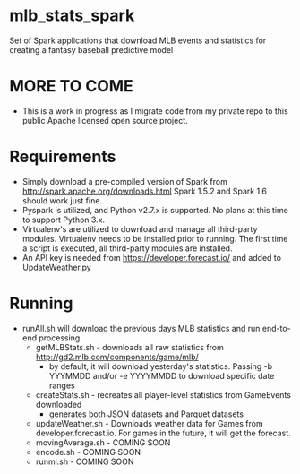 # mlb_stats_spark
Set of Spark applications that download MLB events and statistics for creating a fantasy baseball predictive model

# MORE TO COME
+ This is a work in progress as I migrate code from my private repo to this public Apache licensed open source project.

# Requirements
+ Simply download a pre-compiled version of Spark from http://spark.apache.org/downloads.html  Spark 1.5.2 and Spark 1.6 should work just fine.
+ Pyspark is utilized, and Python v2.7.x is supported. No plans at this time to support Python 3.x.
+ Virtualenv's are utilized to download and manage all third-party modules. Virtualenv needs to be installed prior to running.  The first time a script is executed, all third-party modules are installed.
+ An API key is needed from https://developer.forecast.io/ and added to UpdateWeather.py

# Running
+ runAll.sh will download the previous days MLB statistics and run end-to-end processing.
  + getMLBStats.sh - downloads all raw statistics from http://gd2.mlb.com/components/game/mlb/
    + by default, it will download yesterday's statistics.  Passing -b YYYMMDD and/or -e YYYYMMDD to download specific date ranges
  + createStats.sh - recreates all player-level statistics from GameEvents downloaded 
    + generates both JSON datasets and Parquet datasets
  + updateWeather.sh - Downloads weather data for Games from developer.forecast.io. For games in the future, it will get the forecast.
  + movingAverage.sh - COMING SOON
  + encode.sh - COMING SOON
  + runml.sh - COMING SOON
